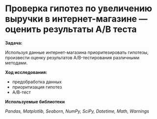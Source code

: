 # Проверка гипотез по увеличению выручки в интернет-магазине — оценить результаты A/B теста

**Задача:**

Используя данные интернет-магазина приоритезировать гипотезы, произвести оценку результатов A/B-тестирования различными методами. 

**Ход исследования:**
* предобработка данных
* приоритизация гипотез
* А/В-тест


**Используемые библиотеки**

*Pandas, Matplotlib, Seaborn, NumPy, SciPy, Datetime, Math, Warnings*

